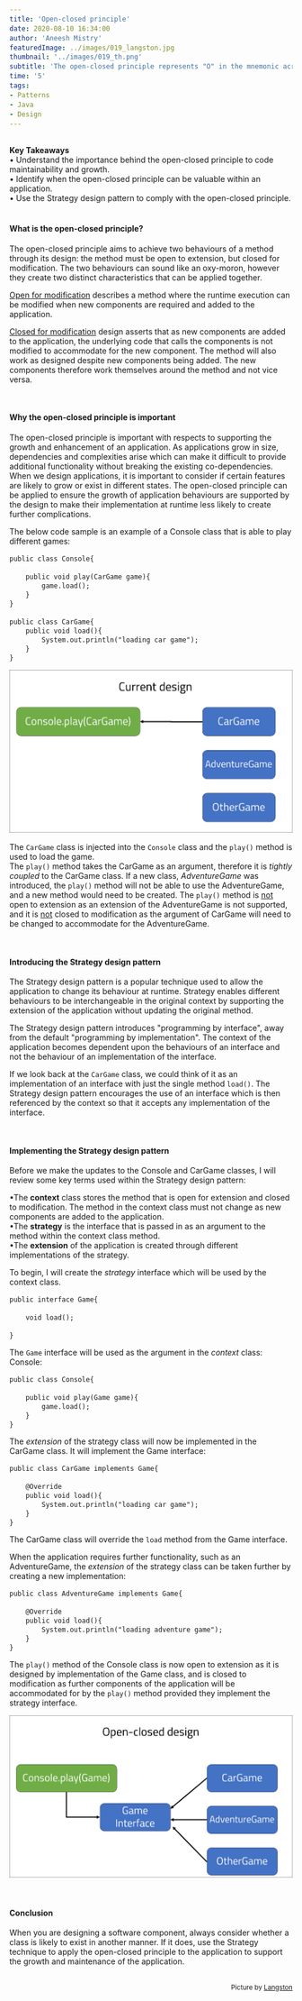 ```yaml
---
title: 'Open-closed principle'
date: 2020-08-10 16:34:00
author: 'Aneesh Mistry'
featuredImage: ../images/019_langston.jpg
thumbnail: '../images/019_th.png'
subtitle: 'The open-closed principle represents "O" in the mnemonic acronym of design principles "SOLID". Software components must be open for extension, but closed to modification. This blog reviews how open-closed can be implemented by design using the Strategy pattern.'
time: '5'
tags:
- Patterns
- Java
- Design
---
```

<br>
<strong>Key Takeaways</strong><br>
&#8226; Understand the importance behind the open-closed principle to code maintainability and growth.<br>
&#8226; Identify when the open-closed principle can be valuable within an application.<br>
&#8226; Use the Strategy design pattern to comply with the open-closed principle.<br>



<br>
<h4>What is the open-closed principle?</h4>
<p>
The open-closed principle aims to achieve two behaviours of a method through its design: the method must be open to extension, but closed for modification. The two behaviours can sound like an oxy-moron, however they create two distinct characteristics that can be applied together.
</p>
<p>
<u>Open for modification</u> describes a method where the runtime execution can be modified when new components are required and added to the application.
</p>
<p>
<u>Closed for modification</u> design asserts that as new components are added to the application, the underlying code that calls the components is not modified to accommodate for the new component. The method will also work as designed despite new components being added. The new components therefore work themselves around the method and not vice versa.
</p>
<br>
<h4>Why the open-closed principle is important</h4>
<p>
The open-closed principle is important with respects to supporting the growth and enhancement of an application. As applications grow in size, dependencies and complexities arise which can make it difficult to provide additional functionality without breaking the existing co-dependencies. When we design applications, it is important to consider if certain features are likely to grow or exist in different states. The open-closed principle can be applied to ensure the growth of application behaviours are supported by the design to make their implementation at runtime less likely to create further complications.
</p>
<p>
The below code sample is an example of a Console class that is able to play different games:

```java{numberLines:true}
public class Console{

    public void play(CarGame game){
        game.load();
    }
}

public class CarGame{
    public void load(){
        System.out.println("loading car game");
    }
}
```

![Current design](../../src/images/019_closedDesign.png)

</p>
<p>
The <code>CarGame</code> class is injected into the <code>Console</code> class and the <code>play()</code> method is used to load the game.<br>
The <code>play()</code> method takes the CarGame as an argument, therefore it is <i>tightly coupled</i> to the CarGame class. If a new class, <i>AdventureGame</i> was introduced, the <code>play()</code> method will not be able to use the AdventureGame, and a new method would need to be created. The <code>play()</code> method is <u>not</u> open to extension as an extension of the AdventureGame is not supported, and it is <u>not</u> closed to modification as the argument of CarGame will need to be changed to accommodate for the AdventureGame.
</p>
<br>
<h4>Introducing the Strategy design pattern</h4>
<p>
The Strategy design pattern is a popular technique used to allow the application to change its behaviour at runtime. Strategy enables different behaviours to be interchangeable in the original context by supporting the extension of the application without updating the original method.
</p>
<p>
The Strategy design pattern introduces "programming by interface", away from the default "programming by implementation". The context of the application becomes dependent upon the behaviours of an interface and not the behaviour of an implementation of the interface.
</p>
<p>
If we look back at the <code>CarGame</code> class, we could think of it as an implementation of an interface with just the single method <code>load()</code>. The Strategy design pattern encourages the use of an interface which is then referenced by the context so that it accepts any implementation of the interface.
</p>
<br>
<h4>Implementing the Strategy design pattern</h4>
<p>
Before we make the updates to the Console and CarGame classes, I will review some key terms used within the Strategy design pattern:
</p>
<p>
&#8226;The <strong>context</strong> class stores the method that is open for extension and closed to modification. The method in the context class must not change as new components are added to the application.<br>
&#8226;The <strong>strategy</strong> is the interface that is passed in as an argument to the method within the context class method.<br>
&#8226;The <strong>extension</strong> of the application is created through different implementations of the strategy.
</p>
<p>
To begin, I will create the <i>strategy</i> interface which will be used by the context class.

```java{numberLines:true}
public interface Game{

    void load();

}
```
</p>
<p>
The <code>Game</code> interface will be used as the argument in the <i>context</i> class: Console:

```java{numberLines:true}
public class Console{

    public void play(Game game){
        game.load();
    }
}
```
</p>

<p>
The <i>extension</i> of the strategy class will now be implemented in the CarGame class. It will implement the Game interface:

```java{numberLines:true}
public class CarGame implements Game{

    @Override
    public void load(){
        System.out.println("loading car game");
    }
}

```
The CarGame class will override the <code>load</code> method from the Game interface.
</p>
<p>
When the application requires further functionality, such as an AdventureGame, the <i>extension</i> of the strategy class can be taken further by creating a new implementation:

```java{numberLines:true}
public class AdventureGame implements Game{

    @Override
    public void load(){
        System.out.println("loading adventure game");
    }
}

```
</p>
<p>
The <code>play()</code> method of the Console class is now open to extension as it is designed by implementation of the Game class, and is closed to modification as further components of the application will be accommodated for by the <code>play()</code> method provided they implement the strategy interface.

![Open closed design](../../src/images/019_openClosed.png)


</p>
<br>
<h4>Conclusion</h4>
<p>
When you are designing a software component, always consider whether a class is likely to exist in another manner.
If it does, use the Strategy technique to apply the open-closed principle to the application to support the growth and maintenance of the application. 
</p>

<br>
<small style="float: right;" >Picture by <a target="_blank" href="https://unsplash.com/@slangston">Langston</small></a><br>